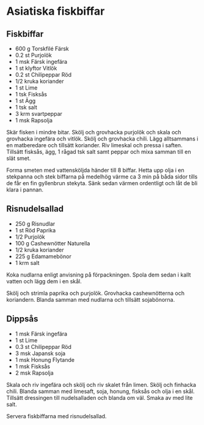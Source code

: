 # Asiatiska fiskbiffar

## Fiskbiffar

- 600 g Torskfilé Färsk
- 0.2 st Purjolök
- 1 msk Färsk ingefära
- 1 st klyftor Vitlök
- 0.2 st Chilipeppar Röd
- 1/2 kruka koriander
- 1 st Lime
- 1 tsk Fisksås
- 1 st Ägg
- 1 tsk salt
- 3 krm svartpeppar
- 1 msk Rapsolja

Skär fisken i mindre bitar. Skölj och grovhacka purjolök och skala och grovhacka ingefära och vitlök. Skölj och
grovhacka chili. Lägg alltsammans i en matberedare och tillsätt koriander. Riv limeskal och pressa i saften. Tillsätt
fisksås, ägg, 1 rågad tsk salt samt peppar och mixa samman till en slät smet.

Forma smeten med vattensköljda händer till 8 biffar. Hetta upp olja i en stekpanna och stek biffarna på medelhög värme
ca 3 min på båda sidor tills de får en fin gyllenbrun stekyta. Sänk sedan värmen ordentligt och låt de bli klara i
pannan.

## Risnudelsallad

- 250 g Risnudlar
- 1 st Röd Paprika
- 1/2 Purjolök
- 100 g Cashewnötter Naturella
- 1/2 kruka koriander
- 225 g Edamamebönor
- 1 krm salt

Koka nudlarna enligt anvisning på förpackningen. Spola dem sedan i kallt vatten och lägg dem i en skål.

Skölj och strimla paprika och purjolök. Grovhacka cashewnötterna och koriandern. Blanda samman med nudlarna och tillsätt
sojabönorna.

## Dippsås

- 1 msk Färsk ingefära
- 1 st Lime
- 0.3 st Chilipeppar Röd
- 3 msk Japansk soja
- 1 msk Honung Flytande
- 1 msk Fisksås
- 2 msk Rapsolja

Skala och riv ingefära och skölj och riv skalet från limen. Skölj och finhacka chili. Blanda samman med limesaft, soja,
honung, fisksås och olja i en skål. Tillsätt dressingen till nudelsalladen och blanda om väl. Smaka av med lite salt.

Servera fiskbiffarna med risnudelsallad.